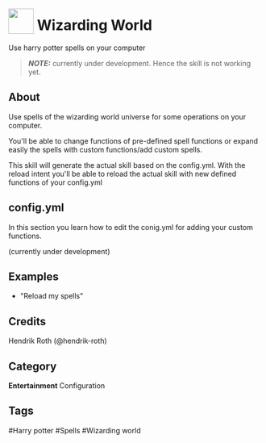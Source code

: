 # <img src="https://raw.githack.com/FortAwesome/Font-Awesome/master/svgs/solid/quidditch.svg" card_color="#8CE0FE" width="50" height="50" style="vertical-align:bottom"/> Wizarding World
Use harry potter spells on your computer

> **_NOTE:_**  currently under development. Hence the skill is not working yet.
>


## About
Use spells of the wizarding world universe for some operations on your computer.

You'll be able to change functions of pre-defined spell functions or expand easily the spells with custom functions/add custom spells.

This skill will generate the actual skill based on the config.yml. With the reload intent you'll be able to reload the actual skill with new 
defined functions of your config.yml

## config.yml

In this section you learn how to edit the conig.yml for adding your custom functions.

(currently under development)

## Examples
* "Reload my spells"

## Credits
Hendrik Roth (@hendrik-roth)

## Category
**Entertainment**
Configuration

## Tags
#Harry potter
#Spells
#Wizarding world

